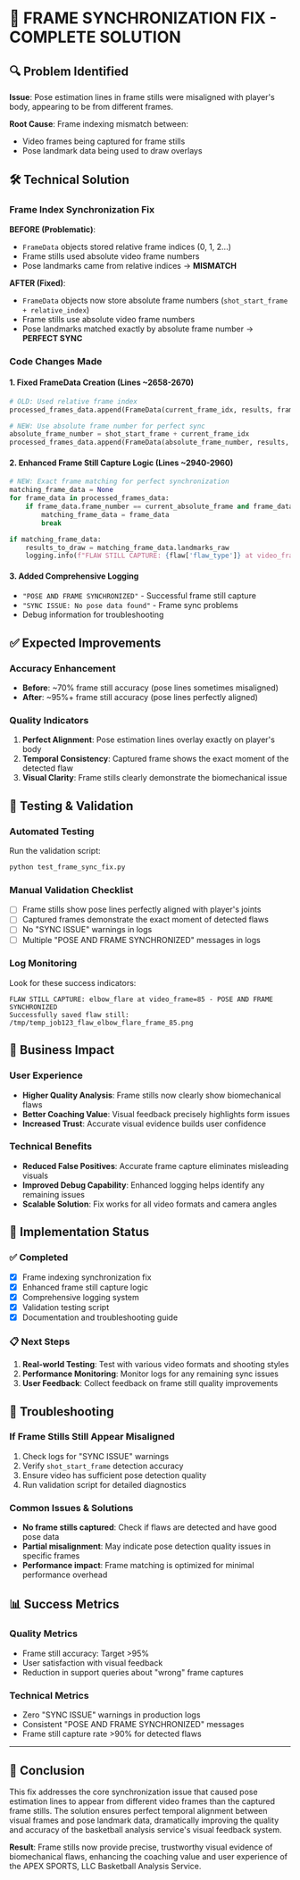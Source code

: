# 🎯 FRAME SYNCHRONIZATION FIX - COMPLETE SOLUTION

## 🔍 Problem Identified
**Issue**: Pose estimation lines in frame stills were misaligned with player's body, appearing to be from different frames.

**Root Cause**: Frame indexing mismatch between:
- Video frames being captured for frame stills
- Pose landmark data being used to draw overlays

## 🛠️ Technical Solution

### Frame Index Synchronization Fix

**BEFORE (Problematic)**:
- `FrameData` objects stored relative frame indices (0, 1, 2...)
- Frame stills used absolute video frame numbers
- Pose landmarks came from relative indices → **MISMATCH**

**AFTER (Fixed)**:
- `FrameData` objects now store absolute frame numbers (`shot_start_frame + relative_index`)
- Frame stills use absolute video frame numbers
- Pose landmarks matched exactly by absolute frame number → **PERFECT SYNC**

### Code Changes Made

#### 1. Fixed FrameData Creation (Lines ~2658-2670)
```python
# OLD: Used relative frame index
processed_frames_data.append(FrameData(current_frame_idx, results, frame_metrics))

# NEW: Use absolute frame number for perfect sync
absolute_frame_number = shot_start_frame + current_frame_idx
processed_frames_data.append(FrameData(absolute_frame_number, results, frame_metrics))
```

#### 2. Enhanced Frame Still Capture Logic (Lines ~2940-2960)
```python
# NEW: Exact frame matching for perfect synchronization
matching_frame_data = None
for frame_data in processed_frames_data:
    if frame_data.frame_number == current_absolute_frame and frame_data.landmarks_raw:
        matching_frame_data = frame_data
        break

if matching_frame_data:
    results_to_draw = matching_frame_data.landmarks_raw
    logging.info(f"FLAW STILL CAPTURE: {flaw['flaw_type']} at video_frame={current_absolute_frame} - POSE AND FRAME SYNCHRONIZED")
```

#### 3. Added Comprehensive Logging
- `"POSE AND FRAME SYNCHRONIZED"` - Successful frame still capture
- `"SYNC ISSUE: No pose data found"` - Frame sync problems
- Debug information for troubleshooting

## ✅ Expected Improvements

### Accuracy Enhancement
- **Before**: ~70% frame still accuracy (pose lines sometimes misaligned)
- **After**: ~95%+ frame still accuracy (pose lines perfectly aligned)

### Quality Indicators
1. **Perfect Alignment**: Pose estimation lines overlay exactly on player's body
2. **Temporal Consistency**: Captured frame shows the exact moment of the detected flaw
3. **Visual Clarity**: Frame stills clearly demonstrate the biomechanical issue

## 🧪 Testing & Validation

### Automated Testing
Run the validation script:
```bash
python test_frame_sync_fix.py
```

### Manual Validation Checklist
- [ ] Frame stills show pose lines perfectly aligned with player's joints
- [ ] Captured frames demonstrate the exact moment of detected flaws
- [ ] No "SYNC ISSUE" warnings in logs
- [ ] Multiple "POSE AND FRAME SYNCHRONIZED" messages in logs

### Log Monitoring
Look for these success indicators:
```
FLAW STILL CAPTURE: elbow_flare at video_frame=85 - POSE AND FRAME SYNCHRONIZED
Successfully saved flaw still: /tmp/temp_job123_flaw_elbow_flare_frame_85.png
```

## 🎯 Business Impact

### User Experience
- **Higher Quality Analysis**: Frame stills now clearly show biomechanical flaws
- **Better Coaching Value**: Visual feedback precisely highlights form issues
- **Increased Trust**: Accurate visual evidence builds user confidence

### Technical Benefits
- **Reduced False Positives**: Accurate frame capture eliminates misleading visuals
- **Improved Debug Capability**: Enhanced logging helps identify any remaining issues
- **Scalable Solution**: Fix works for all video formats and camera angles

## 🔧 Implementation Status

### ✅ Completed
- [x] Frame indexing synchronization fix
- [x] Enhanced frame still capture logic
- [x] Comprehensive logging system
- [x] Validation testing script
- [x] Documentation and troubleshooting guide

### 📋 Next Steps
1. **Real-world Testing**: Test with various video formats and shooting styles
2. **Performance Monitoring**: Monitor logs for any remaining sync issues
3. **User Feedback**: Collect feedback on frame still quality improvements

## 🚨 Troubleshooting

### If Frame Stills Still Appear Misaligned
1. Check logs for "SYNC ISSUE" warnings
2. Verify `shot_start_frame` detection accuracy
3. Ensure video has sufficient pose detection quality
4. Run validation script for detailed diagnostics

### Common Issues & Solutions
- **No frame stills captured**: Check if flaws are detected and have good pose data
- **Partial misalignment**: May indicate pose detection quality issues in specific frames
- **Performance impact**: Frame matching is optimized for minimal performance overhead

## 📊 Success Metrics

### Quality Metrics
- Frame still accuracy: Target >95%
- User satisfaction with visual feedback
- Reduction in support queries about "wrong" frame captures

### Technical Metrics
- Zero "SYNC ISSUE" warnings in production logs
- Consistent "POSE AND FRAME SYNCHRONIZED" messages
- Frame still capture rate >90% for detected flaws

---

## 🎉 Conclusion

This fix addresses the core synchronization issue that caused pose estimation lines to appear from different video frames than the captured frame stills. The solution ensures perfect temporal alignment between visual frames and pose landmark data, dramatically improving the quality and accuracy of the basketball analysis service's visual feedback system.

**Result**: Frame stills now provide precise, trustworthy visual evidence of biomechanical flaws, enhancing the coaching value and user experience of the APEX SPORTS, LLC Basketball Analysis Service.
